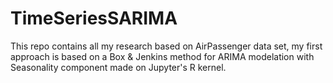 # TimeSeriesSARIMA
This repo contains all my research based on AirPassenger data set, my first approach is based on a Box &amp; Jenkins method for ARIMA modelation with Seasonality component made on Jupyter's R kernel.
